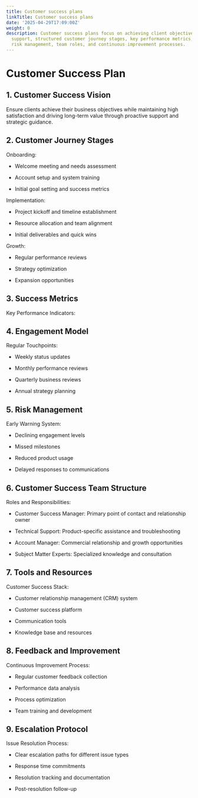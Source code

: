 ```yaml
---
title: Customer success plans
linkTitle: Customer success plans
date: '2025-04-29T17:09:00Z'
weight: 0
description: Customer success plans focus on achieving client objectives through proactive
  support, structured customer journey stages, key performance metrics, regular engagement,
  risk management, team roles, and continuous improvement processes.
---
```



# Customer Success Plan

## 1. Customer Success Vision

Ensure clients achieve their business objectives while maintaining high satisfaction and driving long-term value through proactive support and strategic guidance.

## 2. Customer Journey Stages

Onboarding:

- Welcome meeting and needs assessment

- Account setup and system training

- Initial goal setting and success metrics

Implementation:

- Project kickoff and timeline establishment

- Resource allocation and team alignment

- Initial deliverables and quick wins

Growth:

- Regular performance reviews

- Strategy optimization

- Expansion opportunities

## 3. Success Metrics

Key Performance Indicators:

<!-- Unsupported block type: table -->

## 4. Engagement Model

Regular Touchpoints:

- Weekly status updates

- Monthly performance reviews

- Quarterly business reviews

- Annual strategy planning

## 5. Risk Management

Early Warning System:

- Declining engagement levels

- Missed milestones

- Reduced product usage

- Delayed responses to communications

## 6. Customer Success Team Structure

Roles and Responsibilities:

- Customer Success Manager: Primary point of contact and relationship owner

- Technical Support: Product-specific assistance and troubleshooting

- Account Manager: Commercial relationship and growth opportunities

- Subject Matter Experts: Specialized knowledge and consultation

## 7. Tools and Resources

Customer Success Stack:

- Customer relationship management (CRM) system

- Customer success platform

- Communication tools

- Knowledge base and resources

## 8. Feedback and Improvement

Continuous Improvement Process:

- Regular customer feedback collection

- Performance data analysis

- Process optimization

- Team training and development

## 9. Escalation Protocol

Issue Resolution Process:

- Clear escalation paths for different issue types

- Response time commitments

- Resolution tracking and documentation

- Post-resolution follow-up